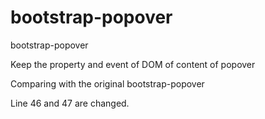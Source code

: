 bootstrap-popover
=================

bootstrap-popover

Keep the property and event of DOM of content of popover

Comparing with the original bootstrap-popover

Line 46 and 47 are changed.